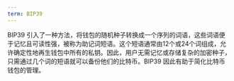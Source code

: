 ```yaml
---
term: BIP39
---
```


BIP39 引入了一种方法，将钱包的随机种子转换成一个序列的词语，这些词语便于记忆且可读性强，被称为助记词短语。这个短语通常由12个或24个词组成，允许确定性地再生钱包中所有的私钥。因此，用户无需记忆或存储复杂的加密种子，只需通过几个词的短语就可以备份他们的比特币。BIP39 因此有助于简化比特币钱包的管理。